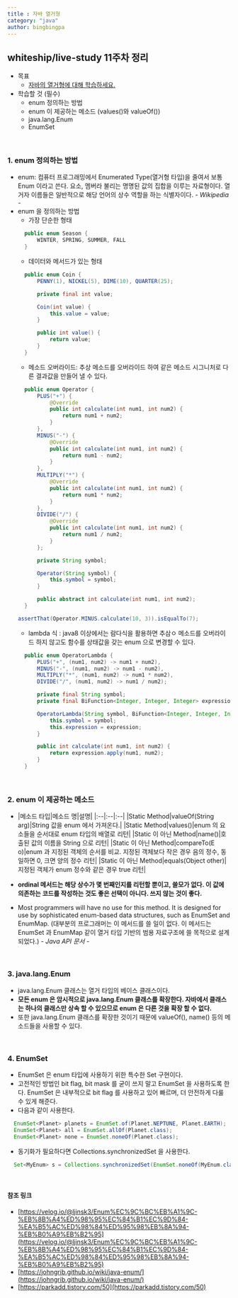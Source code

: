 ```yaml
---
title : 자바 열거형
category: "java"
author: bingbingpa
---
```


## whiteship/live-study 11주차 정리
- 목표
    - [자바의 열거형에 대해 학습하세요.](https://github.com/whiteship/live-study/issues/11)
- 학습할 것 (필수)
    - enum 정의하는 방법
    - enum 이 제공하는 메소드 (values()와 valueOf())
    - java.lang.Enum
    - EnumSet

<br>

### 1. enum 정의하는 방법
- enum: 컴퓨터 프로그래밍에서 Enumerated Type(열거형 타입)을 줄여서 보통 Enum 이라고 쓴다.
  요소, 멤버라 불리는 명명된 값의 집합을 이루는 자료형이다. 열거자 이름들은 일반적으로 해당 언어의 상수 역할을 하는 식별자이다. *- Wikipedia -*
- enum 을 정의하는 방법
    - 가장 단순한 형태
    ~~~ java
      public enum Season {
          WINTER, SPRING, SUMMER, FALL
      }
    ~~~
    - 데이터와 메서드가 있는 형태
    ~~~ java
      public enum Coin {
          PENNY(1), NICKEL(5), DIME(10), QUARTER(25);

          private final int value;

          Coin(int value) {
              this.value = value;
          }

          public int value() {
              return value;
          }
      }
    ~~~
    - 메소드 오버라이드: 추상 메소드를 오버라이드 하여 같은 메소드 시그니처로 다른 결과값을 만들어 낼 수 있다.
    ~~~ java
      public enum Operator {
          PLUS("+") {
              @Override
              public int calculate(int num1, int num2) {
                  return num1 + num2;
              }
          },
          MINUS("-") {
              @Override
              public int calculate(int num1, int num2) {
                  return num1 - num2;
              }
          },
          MULTIPLY("*") {
              @Override
              public int calculate(int num1, int num2) {
                  return num1 * num2;
              }
          },
          DIVIDE("/") {
              @Override
              public int calculate(int num1, int num2) {
                  return num1 / num2;
              }
          };

          private String symbol;

          Operator(String symbol) {
              this.symbol = symbol;
          }

          public abstract int calculate(int num1, int num2);
      }
    ~~~
    ~~~ java
    assertThat(Operator.MINUS.calculate(10, 3)).isEqualTo(7);
    ~~~
    - lambda 식 : java8 이상에서는 람다식을 활용하면 추삼ㅇ 메소드를 오버라이드 하지 않고도 함수를 상태값을 갖는 enum 으로 변경할 수 있다.
    ~~~ java
      public enum OperatorLambda {
          PLUS("+", (num1, num2) -> num1 + num2),
          MINUS("-", (num1, num2) -> num1 - num2),
          MULTIPLY("*", (num1, num2) -> num1 * num2),
          DIVIDE("/", (num1, num2) -> num1 / num2);

          private final String symbol;
          private final BiFunction<Integer, Integer, Integer> expression;

          OperatorLambda(String symbol, BiFunction<Integer, Integer, Integer> expression) {
              this.symbol = symbol;
              this.expression = expression;
          }

          public int calculate(int num1, int num2) {
              return expression.apply(num1, num2);
          }
      }
    ~~~

<br>

### 2. enum 이 제공하는 메소드
- |메소드 타입|메소드 명|설명|
|:--|:--|:--|
|Static Method|valueOf(String arg)|String 값을 enum 에서 가져온다.|
|Static Method|values()|enum 의 요소들을 순서대로 enum 타입의 배열로 리턴|
|Static 이 아닌 Method|name()|호출된 값의 이름을 String 으로 리턴|
|Static 이 아닌 Method|compareTo(E o)|enum 과 지정된 객체의 순서를 비교. 지정된 객체보다 작은 경우 음의 정수, 동일하면 0, 크면 양의 정수 리턴|
|Static 이 아닌 Method|equals(Object other)|지정된 객체가 enum 정수와 같은 경우 true 리턴|

- **ordinal 메서드는 해당 상수가 몇 번째인지를 리턴할 뿐이고, 쓸모가 없다. 이 값에 의존하는 코드를 작성하는 것도 좋은 선택이 아니다. 쓰지 않는 것이 좋다.**
- Most programmers will have no use for this method. It is designed for use by sophisticated enum-based data structures, such as EnumSet and EnumMap.
  (대부분의 프로그래머는 이 메서드를 쓸 일이 없다. 이 메서드는 EnumSet 과 EnumMap 같이 열거 타입 기반의 범용 자료구조에 쓸 목적으로 설계되었다.) *- Java API 문서 -*

<br>

### 3. java.lang.Enum
- java.lang.Enum 클래스는 열거 타입의 베이스 클래스이다.
- **모든 enum 은 암시적으로 java.lang.Enum 클래스를 확장한다. 자바에서 클래스는 하나의 클래스만 상속 할 수 있으므로 enum 은 다른 것을 확장 할 수 없다.**
- 또한 java.lang.Enum 클래스를 확장한 것이기 때문에 valueOf(), name() 등의 메소드들을 사용할 수 있다.

<br>

### 4. EnumSet
- EnumSet 은 enum 타입에 사용하기 위한 특수한 Set 구현이다.
- 고전적인 방법인 bit flag, bit mask 를 굳이 쓰지 말고 EnumSet 을 사용하도록 한다. EnumSet 은 내부적으로 bit flag 를 사용하고 있어 빠르며, 더 안전하게 다룰 수 있게 해준다.
- 다음과 같이 사용한다.
~~~ java
  EnumSet<Planet> planets = EnumSet.of(Planet.NEPTUNE, Planet.EARTH);
  EnumSet<Planet> all = EnumSet.allOf(Planet.class);
  EnumSet<Planet> none = EnumSet.noneOf(Planet.class);
~~~
- 동기화가 필요하다면 Collections.synchronizedSet 을 사용한다.
~~~ java
  Set<MyEnum> s = Collections.synchronizedSet(EnumSet.noneOf(MyEnum.class));
~~~

<br>

#### 참조 링크
- [https://velog.io/@ljinsk3/Enum%EC%9C%BC%EB%A1%9C-%EB%8B%A4%ED%98%95%EC%84%B1%EC%9D%84-%EA%B5%AC%ED%98%84%ED%95%98%EB%8A%94-%EB%B0%A9%EB%B2%95](https://velog.io/@ljinsk3/Enum%EC%9C%BC%EB%A1%9C-%EB%8B%A4%ED%98%95%EC%84%B1%EC%9D%84-%EA%B5%AC%ED%98%84%ED%95%98%EB%8A%94-%EB%B0%A9%EB%B2%95)
- [https://johngrib.github.io/wiki/java-enum/](https://johngrib.github.io/wiki/java-enum/)
- [https://parkadd.tistory.com/50](https://parkadd.tistory.com/50)
